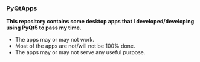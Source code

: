 ### PyQtApps
__This repository contains some desktop apps that I developed/developing using PyQt5 to pass my time.__
* The apps may or may not work.
* Most of the apps are not/will not be 100% done.
* The apps may or may not serve any useful purpose. 
